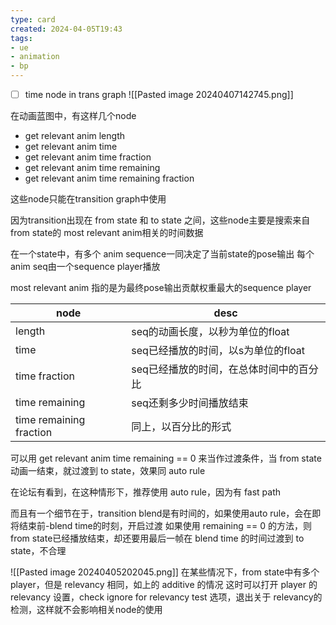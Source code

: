 ```yaml
---
type: card
created: 2024-04-05T19:43
tags:
- ue
- animation
- bp
---
```


- [ ] time node in trans graph
![[Pasted image 20240407142745.png]]




在动画蓝图中，有这样几个node
- get relevant anim length
- get relevant anim time 
- get relevant anim time fraction
- get relevant anim time remaining
- get relevant anim time remaining fraction

这些node只能在transition graph中使用

因为transition出现在 from state 和 to state 之间，这些node主要是搜索来自from state的 most relevant anim相关的时间数据

在一个state中，有多个 anim sequence一同决定了当前state的pose输出
每个anim seq由一个sequence player播放

most relevant anim 指的是为最终pose输出贡献权重最大的sequence player


| node                    | desc                   |
| ----------------------- | ---------------------- |
| length                  | seq的动画长度，以秒为单位的float   |
| time                    | seq已经播放的时间，以s为单位的float |
| time fraction           | seq已经播放的时间，在总体时间中的百分比  |
| time remaining          | seq还剩多少时间播放结束          |
| time remaining fraction | 同上，以百分比的形式             |

可以用 get relevant anim time remaining == 0 来当作过渡条件，当 from state动画一结束，就过渡到 to state，效果同 auto rule

在论坛有看到，在这种情形下，推荐使用 auto rule，因为有 fast path

而且有一个细节在于，transition blend是有时间的，如果使用auto rule，会在即将结束前-blend time的时刻，开启过渡
如果使用 remaining == 0 的方法，则from state已经播放结束，却还要用最后一帧在 blend time 的时间过渡到 to state，不合理


![[Pasted image 20240405202045.png]]
在某些情况下，from state中有多个player，但是 relevancy 相同，如上的 additive 的情况
这时可以打开 player 的 relevancy 设置，check ignore for relevancy test 选项，退出关于 relevancy的检测，这样就不会影响相关node的使用